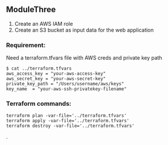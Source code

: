 ## ModuleThree
1. Create an AWS IAM role
2. Create an S3 bucket as input data for the web application


### Requirement:
Need a terraform.tfvars file with AWS creds and private key path

```
$ cat ../terraform.tfvars 
aws_access_key = "your-aws-access-key"
aws_secret_key = "your-aws-secret-key"
private_key_path = "/Users/username/aws/keys"
key_name  = "your-aws-ssh-privatekey-filename"
```
### Terraform commands:
```
terraform plan -var-file='../terraform.tfvars'
terraform apply -var-file='../terraform.tfvars'
terraform destroy -var-file='../terraform.tfvars'
```
.

